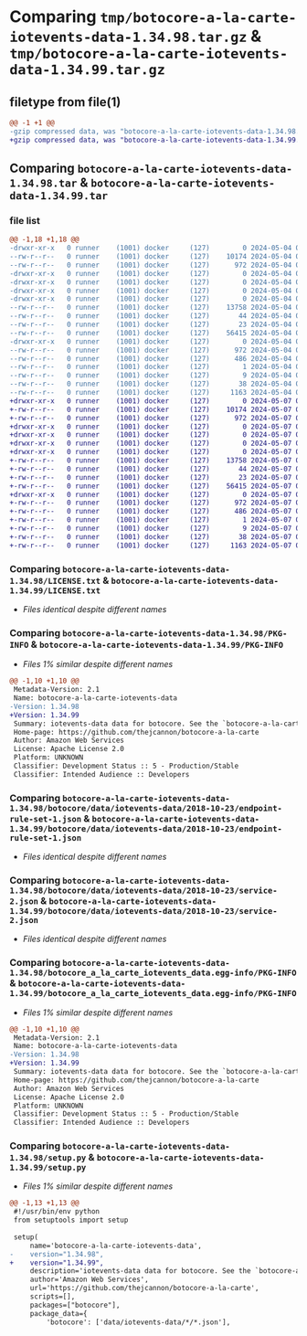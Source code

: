 # Comparing `tmp/botocore-a-la-carte-iotevents-data-1.34.98.tar.gz` & `tmp/botocore-a-la-carte-iotevents-data-1.34.99.tar.gz`

## filetype from file(1)

```diff
@@ -1 +1 @@
-gzip compressed data, was "botocore-a-la-carte-iotevents-data-1.34.98.tar", last modified: Sat May  4 01:01:26 2024, max compression
+gzip compressed data, was "botocore-a-la-carte-iotevents-data-1.34.99.tar", last modified: Tue May  7 01:02:28 2024, max compression
```

## Comparing `botocore-a-la-carte-iotevents-data-1.34.98.tar` & `botocore-a-la-carte-iotevents-data-1.34.99.tar`

### file list

```diff
@@ -1,18 +1,18 @@
-drwxr-xr-x   0 runner    (1001) docker     (127)        0 2024-05-04 01:01:26.130134 botocore-a-la-carte-iotevents-data-1.34.98/
--rw-r--r--   0 runner    (1001) docker     (127)    10174 2024-05-04 01:01:25.000000 botocore-a-la-carte-iotevents-data-1.34.98/LICENSE.txt
--rw-r--r--   0 runner    (1001) docker     (127)      972 2024-05-04 01:01:26.130134 botocore-a-la-carte-iotevents-data-1.34.98/PKG-INFO
-drwxr-xr-x   0 runner    (1001) docker     (127)        0 2024-05-04 01:01:26.126134 botocore-a-la-carte-iotevents-data-1.34.98/botocore/
-drwxr-xr-x   0 runner    (1001) docker     (127)        0 2024-05-04 01:01:26.126134 botocore-a-la-carte-iotevents-data-1.34.98/botocore/data/
-drwxr-xr-x   0 runner    (1001) docker     (127)        0 2024-05-04 01:01:26.126134 botocore-a-la-carte-iotevents-data-1.34.98/botocore/data/iotevents-data/
-drwxr-xr-x   0 runner    (1001) docker     (127)        0 2024-05-04 01:01:26.130134 botocore-a-la-carte-iotevents-data-1.34.98/botocore/data/iotevents-data/2018-10-23/
--rw-r--r--   0 runner    (1001) docker     (127)    13758 2024-05-04 01:01:11.000000 botocore-a-la-carte-iotevents-data-1.34.98/botocore/data/iotevents-data/2018-10-23/endpoint-rule-set-1.json
--rw-r--r--   0 runner    (1001) docker     (127)       44 2024-05-04 01:01:11.000000 botocore-a-la-carte-iotevents-data-1.34.98/botocore/data/iotevents-data/2018-10-23/examples-1.json
--rw-r--r--   0 runner    (1001) docker     (127)       23 2024-05-04 01:01:11.000000 botocore-a-la-carte-iotevents-data-1.34.98/botocore/data/iotevents-data/2018-10-23/paginators-1.json
--rw-r--r--   0 runner    (1001) docker     (127)    56415 2024-05-04 01:01:11.000000 botocore-a-la-carte-iotevents-data-1.34.98/botocore/data/iotevents-data/2018-10-23/service-2.json
-drwxr-xr-x   0 runner    (1001) docker     (127)        0 2024-05-04 01:01:26.130134 botocore-a-la-carte-iotevents-data-1.34.98/botocore_a_la_carte_iotevents_data.egg-info/
--rw-r--r--   0 runner    (1001) docker     (127)      972 2024-05-04 01:01:26.000000 botocore-a-la-carte-iotevents-data-1.34.98/botocore_a_la_carte_iotevents_data.egg-info/PKG-INFO
--rw-r--r--   0 runner    (1001) docker     (127)      486 2024-05-04 01:01:26.000000 botocore-a-la-carte-iotevents-data-1.34.98/botocore_a_la_carte_iotevents_data.egg-info/SOURCES.txt
--rw-r--r--   0 runner    (1001) docker     (127)        1 2024-05-04 01:01:26.000000 botocore-a-la-carte-iotevents-data-1.34.98/botocore_a_la_carte_iotevents_data.egg-info/dependency_links.txt
--rw-r--r--   0 runner    (1001) docker     (127)        9 2024-05-04 01:01:26.000000 botocore-a-la-carte-iotevents-data-1.34.98/botocore_a_la_carte_iotevents_data.egg-info/top_level.txt
--rw-r--r--   0 runner    (1001) docker     (127)       38 2024-05-04 01:01:26.130134 botocore-a-la-carte-iotevents-data-1.34.98/setup.cfg
--rw-r--r--   0 runner    (1001) docker     (127)     1163 2024-05-04 01:01:25.000000 botocore-a-la-carte-iotevents-data-1.34.98/setup.py
+drwxr-xr-x   0 runner    (1001) docker     (127)        0 2024-05-07 01:02:28.168098 botocore-a-la-carte-iotevents-data-1.34.99/
+-rw-r--r--   0 runner    (1001) docker     (127)    10174 2024-05-07 01:02:27.000000 botocore-a-la-carte-iotevents-data-1.34.99/LICENSE.txt
+-rw-r--r--   0 runner    (1001) docker     (127)      972 2024-05-07 01:02:28.168098 botocore-a-la-carte-iotevents-data-1.34.99/PKG-INFO
+drwxr-xr-x   0 runner    (1001) docker     (127)        0 2024-05-07 01:02:28.164097 botocore-a-la-carte-iotevents-data-1.34.99/botocore/
+drwxr-xr-x   0 runner    (1001) docker     (127)        0 2024-05-07 01:02:28.164097 botocore-a-la-carte-iotevents-data-1.34.99/botocore/data/
+drwxr-xr-x   0 runner    (1001) docker     (127)        0 2024-05-07 01:02:28.164097 botocore-a-la-carte-iotevents-data-1.34.99/botocore/data/iotevents-data/
+drwxr-xr-x   0 runner    (1001) docker     (127)        0 2024-05-07 01:02:28.168098 botocore-a-la-carte-iotevents-data-1.34.99/botocore/data/iotevents-data/2018-10-23/
+-rw-r--r--   0 runner    (1001) docker     (127)    13758 2024-05-07 01:02:10.000000 botocore-a-la-carte-iotevents-data-1.34.99/botocore/data/iotevents-data/2018-10-23/endpoint-rule-set-1.json
+-rw-r--r--   0 runner    (1001) docker     (127)       44 2024-05-07 01:02:10.000000 botocore-a-la-carte-iotevents-data-1.34.99/botocore/data/iotevents-data/2018-10-23/examples-1.json
+-rw-r--r--   0 runner    (1001) docker     (127)       23 2024-05-07 01:02:10.000000 botocore-a-la-carte-iotevents-data-1.34.99/botocore/data/iotevents-data/2018-10-23/paginators-1.json
+-rw-r--r--   0 runner    (1001) docker     (127)    56415 2024-05-07 01:02:10.000000 botocore-a-la-carte-iotevents-data-1.34.99/botocore/data/iotevents-data/2018-10-23/service-2.json
+drwxr-xr-x   0 runner    (1001) docker     (127)        0 2024-05-07 01:02:28.168098 botocore-a-la-carte-iotevents-data-1.34.99/botocore_a_la_carte_iotevents_data.egg-info/
+-rw-r--r--   0 runner    (1001) docker     (127)      972 2024-05-07 01:02:28.000000 botocore-a-la-carte-iotevents-data-1.34.99/botocore_a_la_carte_iotevents_data.egg-info/PKG-INFO
+-rw-r--r--   0 runner    (1001) docker     (127)      486 2024-05-07 01:02:28.000000 botocore-a-la-carte-iotevents-data-1.34.99/botocore_a_la_carte_iotevents_data.egg-info/SOURCES.txt
+-rw-r--r--   0 runner    (1001) docker     (127)        1 2024-05-07 01:02:28.000000 botocore-a-la-carte-iotevents-data-1.34.99/botocore_a_la_carte_iotevents_data.egg-info/dependency_links.txt
+-rw-r--r--   0 runner    (1001) docker     (127)        9 2024-05-07 01:02:28.000000 botocore-a-la-carte-iotevents-data-1.34.99/botocore_a_la_carte_iotevents_data.egg-info/top_level.txt
+-rw-r--r--   0 runner    (1001) docker     (127)       38 2024-05-07 01:02:28.168098 botocore-a-la-carte-iotevents-data-1.34.99/setup.cfg
+-rw-r--r--   0 runner    (1001) docker     (127)     1163 2024-05-07 01:02:27.000000 botocore-a-la-carte-iotevents-data-1.34.99/setup.py
```

### Comparing `botocore-a-la-carte-iotevents-data-1.34.98/LICENSE.txt` & `botocore-a-la-carte-iotevents-data-1.34.99/LICENSE.txt`

 * *Files identical despite different names*

### Comparing `botocore-a-la-carte-iotevents-data-1.34.98/PKG-INFO` & `botocore-a-la-carte-iotevents-data-1.34.99/PKG-INFO`

 * *Files 1% similar despite different names*

```diff
@@ -1,10 +1,10 @@
 Metadata-Version: 2.1
 Name: botocore-a-la-carte-iotevents-data
-Version: 1.34.98
+Version: 1.34.99
 Summary: iotevents-data data for botocore. See the `botocore-a-la-carte` package for more info.
 Home-page: https://github.com/thejcannon/botocore-a-la-carte
 Author: Amazon Web Services
 License: Apache License 2.0
 Platform: UNKNOWN
 Classifier: Development Status :: 5 - Production/Stable
 Classifier: Intended Audience :: Developers
```

### Comparing `botocore-a-la-carte-iotevents-data-1.34.98/botocore/data/iotevents-data/2018-10-23/endpoint-rule-set-1.json` & `botocore-a-la-carte-iotevents-data-1.34.99/botocore/data/iotevents-data/2018-10-23/endpoint-rule-set-1.json`

 * *Files identical despite different names*

### Comparing `botocore-a-la-carte-iotevents-data-1.34.98/botocore/data/iotevents-data/2018-10-23/service-2.json` & `botocore-a-la-carte-iotevents-data-1.34.99/botocore/data/iotevents-data/2018-10-23/service-2.json`

 * *Files identical despite different names*

### Comparing `botocore-a-la-carte-iotevents-data-1.34.98/botocore_a_la_carte_iotevents_data.egg-info/PKG-INFO` & `botocore-a-la-carte-iotevents-data-1.34.99/botocore_a_la_carte_iotevents_data.egg-info/PKG-INFO`

 * *Files 1% similar despite different names*

```diff
@@ -1,10 +1,10 @@
 Metadata-Version: 2.1
 Name: botocore-a-la-carte-iotevents-data
-Version: 1.34.98
+Version: 1.34.99
 Summary: iotevents-data data for botocore. See the `botocore-a-la-carte` package for more info.
 Home-page: https://github.com/thejcannon/botocore-a-la-carte
 Author: Amazon Web Services
 License: Apache License 2.0
 Platform: UNKNOWN
 Classifier: Development Status :: 5 - Production/Stable
 Classifier: Intended Audience :: Developers
```

### Comparing `botocore-a-la-carte-iotevents-data-1.34.98/setup.py` & `botocore-a-la-carte-iotevents-data-1.34.99/setup.py`

 * *Files 1% similar despite different names*

```diff
@@ -1,13 +1,13 @@
 #!/usr/bin/env python
 from setuptools import setup
 
 setup(
     name='botocore-a-la-carte-iotevents-data',
-    version="1.34.98",
+    version="1.34.99",
     description='iotevents-data data for botocore. See the `botocore-a-la-carte` package for more info.',
     author='Amazon Web Services',
     url='https://github.com/thejcannon/botocore-a-la-carte',
     scripts=[],
     packages=["botocore"],
     package_data={
         'botocore': ['data/iotevents-data/*/*.json'],
```

